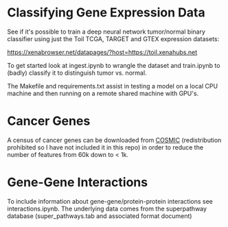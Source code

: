 # Classifying Gene Expression Data

See if it's possible to train a deep neural network tumor/normal binary classifier using just the Toil TCGA, TARGET and GTEX expression datasets: 

https://xenabrowser.net/datapages/?host=https://toil.xenahubs.net

To get started look at ingest.ipynb to wrangle the dataset and train.ipynb to (badly) classify it to
distinguish tumor vs. normal.

The Makefile and requirements.txt assist in testing a model on a local CPU machine and then running
on a remote shared machine with GPU's.

# Cancer Genes

A census of cancer genes can be downloaded from [COSMIC](http://cancer.sanger.ac.uk/census)
(redistribution prohibited so I have not included it in this repo) in order to reduce the number of features from 60k down to < 1k.

# Gene-Gene Interactions

To include information about gene-gene/protein-protein interactions see interactions.ipynb. The
underlying data comes from the superpathway database (super_pathways.tab and associated format
document)
